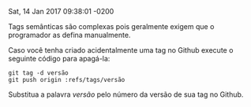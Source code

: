 Sat, 14 Jan 2017 09:38:01 -0200

Tags semânticas são complexas pois geralmente exigem que o programador as defina manualmente. 

Caso você tenha criado acidentalmente uma tag no Github execute o seguinte código para apagá-la:

```
git tag -d versão
git push origin :refs/tags/versão
```

Substitua a palavra *versão* pelo número da versão de sua tag no Github.
